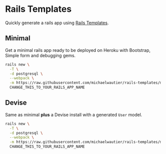 # Rails Templates

Quickly generate a rails app using [Rails Templates](http://guides.rubyonrails.org/rails_application_templates.html).


## Minimal

Get a minimal rails app ready to be deployed on Heroku with Bootstrap, Simple form and debugging gems.

```bash
rails new \
  -T \
  -d postgresql \
  --webpack \
  -m https://raw.githubusercontent.com/michaelwautier/rails-templates/master/minimal.rb \
  CHANGE_THIS_TO_YOUR_RAILS_APP_NAME
```

## Devise

Same as minimal **plus** a Devise install with a generated `User` model.

```bash
rails new \
  -T \
  -d postgresql \
  --webpack \
  -m https://raw.githubusercontent.com/michaelwautier/rails-templates/master/devise.rb \
  CHANGE_THIS_TO_YOUR_RAILS_APP_NAME
```
